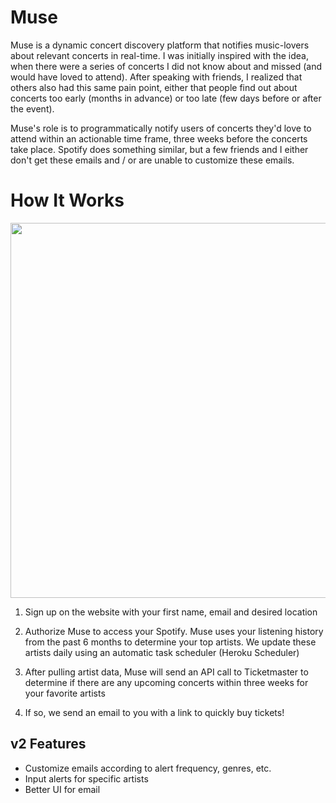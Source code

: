 # Muse

Muse is a dynamic concert discovery platform that notifies music-lovers about relevant concerts in real-time. I was initially inspired with the idea, when there were a series of concerts I did not know about and missed (and would have loved to attend). After speaking with friends, I realized that others also had this same pain point, either that people find out about concerts too early (months in advance) or too late (few days before or after the event).

Muse's role is to programmatically notify users of concerts they'd love to attend within an actionable time frame, three weeks before the concerts take place. Spotify does something similar, but a few friends and I either don't get these emails and / or are unable to customize these emails.

# How It Works

<img width=600 src="src/assets/muse.png"/>

1. Sign up on the website with your first name, email and desired location

2. Authorize Muse to access your Spotify. Muse uses your listening history from the past 6 months to determine your top artists. We update these artists daily using an automatic task scheduler (Heroku Scheduler)

3. After pulling artist data, Muse will send an API call to Ticketmaster to determine if there are any upcoming concerts within three weeks for your favorite artists

4. If so, we send an email to you with a link to quickly buy tickets!

## v2 Features
  * Customize emails according to alert frequency, genres, etc.
  * Input alerts for specific artists
  * Better UI for email
